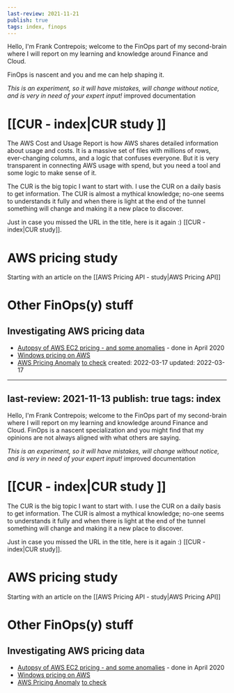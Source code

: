 ```yaml
---
last-review: 2021-11-21
publish: true
tags: index, finops
--- 
```


Hello, I'm Frank Contrepois; welcome to the FinOps part of my second-brain where I will report on my learning and knowledge around Finance and Cloud. 

FinOps is nascent and you and me can help shaping it. 

_This is an experiment, so it will have mistakes, will change without notice, and is very in need of your expert input!_
improved documentation

# [[CUR - index|CUR study ]]

The AWS Cost and Usage Report is how AWS shares detailed information about usage and costs. It is a massive set of files with millions of rows, ever-changing columns, and a logic that confuses everyone. But it is very transparent in connecting AWS usage with spend, but you need a tool and some logic to make sense of it. 

The CUR is the big topic I want to start with. I use the CUR on a daily basis to get information. The CUR is almost a mythical knowledge; no-one seems to understands it fully and when there is light at the end of the tunnel something will change and making it a new place to discover. 

Just in case you missed the URL  in the title, here is it again :) [[CUR - index|CUR study]].

# AWS pricing study
Starting with an article on the [[AWS Pricing API - study|AWS Pricing API]]

# Other FinOps(y) stuff
## Investigating AWS pricing data
- [Autopsy of AWS EC2 pricing - and some anomalies](https://frankcontrepois.com/post/20200417-tech-aws-infra-os-sfw/) - done in April 2020
-   [Windows pricing on AWS](https://frankcontrepois.com/post/20200331-tech-winlic-on-aws/)
-   [AWS Pricing Anomaly](https://frankcontrepois.com/post/20200403-finance-pricing-anomaly/) [to check](https://zt.frankcontrepois.com/Zettelkasten/FinOps/Indexes/to+check)
created: 2022-03-17
updated: 2022-03-17
---
last-review: 2021-11-13
publish: true
tags: index
---
Hello, I'm Frank Contrepois; welcome to the FinOps part of my second-brain where I will report on my learning and knowledge around Finance and Cloud. FinOps is a nascent specialization and you might find that my opinions are not always aligned with what others are saying.

_This is an experiment, so it will have mistakes, will change without notice, and is very in need of your expert input!_
improved documentation

# [[CUR - index|CUR study ]]
The CUR is the big topic I want to start with. I use the CUR on a daily basis to get information. The CUR is almost a mythical knowledge; no-one seems to understands it fully and when there is light at the end of the tunnel something will change and making it a new place to discover. 

Just in case you missed the URL  in the title, here is it again :) [[CUR - index|CUR study]].

# AWS pricing study
Starting with an article on the [[AWS Pricing API - study|AWS Pricing API]]

# Other FinOps(y) stuff
## Investigating AWS pricing data
- [Autopsy of AWS EC2 pricing - and some anomalies](https://frankcontrepois.com/post/20200417-tech-aws-infra-os-sfw/) - done in April 2020
-   [Windows pricing on AWS](https://frankcontrepois.com/post/20200331-tech-winlic-on-aws/)
-   [AWS Pricing Anomaly](https://frankcontrepois.com/post/20200403-finance-pricing-anomaly/) [to check](https://zt.frankcontrepois.com/Zettelkasten/FinOps/Indexes/to+check)
